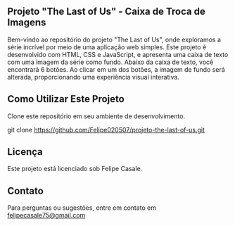 ##  Projeto "The Last of Us" - Caixa de Troca de Imagens
Bem-vindo ao repositório do projeto "The Last of Us", onde exploramos a série incrível por meio de uma aplicação web simples. Este projeto é desenvolvido com HTML, CSS e JavaScript, e apresenta uma caixa de texto com uma imagem da série como fundo. Abaixo da caixa de texto, você encontrará 6 botões. Ao clicar em um dos botões, a imagem de fundo será alterada, proporcionando uma experiência visual interativa.

## Como Utilizar Este Projeto
Clone este repositório em seu ambiente de desenvolvimento.

git clone https://github.com/Felipe020507/projeto-the-last-of-us.git

## Licença
Este projeto está licenciado sob Felipe Casale. 

## Contato
Para perguntas ou sugestões, entre em contato em felipecasale75@gmail.com
